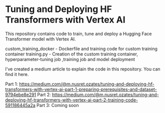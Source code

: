 # Tuning and Deploying HF Transformers with Vertex AI

This repository contains code to train, tune and deploy a Hugging Face Transformer model with Vertex AI.

custom_training_docker - Dockerfile and training code for custom training container
training.py - Creation of the custom training container, hyperparameter-tuning job ,training job and model deployment

I've created a medium article to explain the code in this repository. You can find it here.

Part 1: https://medium.com/@m.nusret.ozates/tuning-and-deploying-hf-transformers-with-vertex-ai-part-1-preparing-prerequisites-and-dataset-9794ebe8e291
Part 2: https://medium.com/@m.nusret.ozates/tuning-and-deploying-hf-transformers-with-vertex-ai-part-2-training-code-591186445a2a
Part 3: Coming soon

